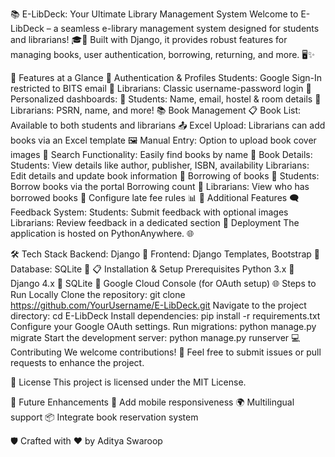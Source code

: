 📚 E-LibDeck: Your Ultimate Library Management System
Welcome to E-LibDeck – a seamless e-library management system designed for students and librarians! 🎓📖 Built with Django, it provides robust features for managing books, user authentication, borrowing, returning, and more. 🖥️✨

🌟 Features at a Glance
🔐 Authentication & Profiles
Students: Google Sign-In restricted to BITS email 📧
Librarians: Classic username-password login 🔑
Personalized dashboards:
📄 Students: Name, email, hostel & room details
🏢 Librarians: PSRN, name, and more!
📚 Book Management
📋 Book List: Available to both students and librarians
📤 Excel Upload: Librarians can add books via an Excel template
🖼️ Manual Entry: Option to upload book cover images
🔎 Search Functionality: Easily find books by name
📖 Book Details:
Students: View details like author, publisher, ISBN, availability
Librarians: Edit details and update book information
🤝 Borrowing of books
📅 Students:
Borrow books via the portal
Borrowing count
🧾 Librarians:
View who has borrowed books 📌
Configure late fee rules 📊
🌟 Additional Features
🗨️ Feedback System:
Students: Submit feedback with optional images
Librarians: Review feedback in a dedicated section
🚀 Deployment
The application is hosted on PythonAnywhere. 🌐

🛠️ Tech Stack
Backend: Django 🐍
Frontend: Django Templates, Bootstrap 🎨
Database: SQLite 📂
📋 Installation & Setup
Prerequisites
Python 3.x 🐍
Django 4.x 🌟
SQLite 📂
Google Cloud Console (for OAuth setup) 🌐
Steps to Run Locally
Clone the repository:
git clone https://github.com/YourUsername/E-LibDeck.git
Navigate to the project directory:
cd E-LibDeck
Install dependencies:
pip install -r requirements.txt
Configure your Google OAuth settings.
Run migrations:
python manage.py migrate
Start the development server:
python manage.py runserver
💻 Contributing
We welcome contributions! 🤝 Feel free to submit issues or pull requests to enhance the project.

📜 License
This project is licensed under the MIT License.

🎯 Future Enhancements
📱 Add mobile responsiveness
🌍 Multilingual support
📦 Integrate book reservation system

🛡️ Crafted with ❤️ by Aditya Swaroop

